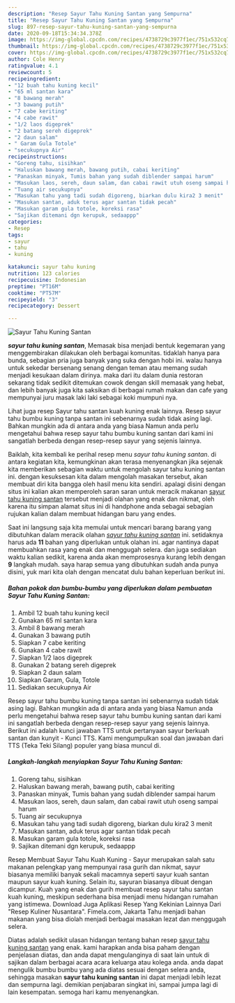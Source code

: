 ```yaml
---
description: "Resep Sayur Tahu Kuning Santan yang Sempurna"
title: "Resep Sayur Tahu Kuning Santan yang Sempurna"
slug: 897-resep-sayur-tahu-kuning-santan-yang-sempurna
date: 2020-09-18T15:34:34.378Z
image: https://img-global.cpcdn.com/recipes/4738729c3977f1ec/751x532cq70/sayur-tahu-kuning-santan-foto-resep-utama.jpg
thumbnail: https://img-global.cpcdn.com/recipes/4738729c3977f1ec/751x532cq70/sayur-tahu-kuning-santan-foto-resep-utama.jpg
cover: https://img-global.cpcdn.com/recipes/4738729c3977f1ec/751x532cq70/sayur-tahu-kuning-santan-foto-resep-utama.jpg
author: Cole Henry
ratingvalue: 4.1
reviewcount: 5
recipeingredient:
- "12 buah tahu kuning kecil"
- "65 ml santan kara"
- "8 bawang merah"
- "3 bawang putih"
- "7 cabe keriting"
- "4 cabe rawit"
- "1/2 laos digeprek"
- "2 batang sereh digeprek"
- "2 daun salam"
- " Garam Gula Totole"
- "secukupnya Air"
recipeinstructions:
- "Goreng tahu, sisihkan"
- "Haluskan bawang merah, bawang putih, cabai keriting"
- "Panaskan minyak, Tumis bahan yang sudah diblender sampai harum"
- "Masukan laos, sereh, daun salam, dan cabai rawit utuh oseng sampai harum"
- "Tuang air secukupnya"
- "Masukan tahu yang tadi sudah digoreng, biarkan dulu kira2 3 menit"
- "Masukan santan, aduk terus agar santan tidak pecah"
- "Masukan garam gula totole, koreksi rasa"
- "Sajikan ditemani dgn kerupuk, sedaappp"
categories:
- Resep
tags:
- sayur
- tahu
- kuning

katakunci: sayur tahu kuning 
nutrition: 123 calories
recipecuisine: Indonesian
preptime: "PT16M"
cooktime: "PT57M"
recipeyield: "3"
recipecategory: Dessert

---
```



![Sayur Tahu Kuning Santan](https://img-global.cpcdn.com/recipes/4738729c3977f1ec/751x532cq70/sayur-tahu-kuning-santan-foto-resep-utama.jpg)

<b><i>sayur tahu kuning santan</i></b>, Memasak bisa menjadi bentuk kegemaran yang menggembirakan dilakukan oleh berbagai komunitas. tidaklah hanya para bunda, sebagian pria juga banyak yang suka dengan hobi ini. walau hanya untuk sekedar bersenang senang dengan teman atau memang sudah menjadi kesukaan dalam dirinya. maka dari itu dalam dunia restoran sekarang tidak sedikit ditemukan cowok dengan skill memasak yang hebat, dan lebih banyak juga kita saksikan di berbagai rumah makan dan cafe yang mempunyai juru masak laki laki sebagai koki mumpuni nya.

Lihat juga resep Sayur tahu santan kuah kuning enak lainnya. Resep sayur tahu bumbu kuning tanpa santan ini sebenarnya sudah tidak asing lagi. Bahkan mungkin ada di antara anda yang biasa Namun anda perlu mengetahui bahwa resep sayur tahu bumbu kuning santan dari kami ini sangatlah berbeda dengan resep-resep sayur yang sejenis lainnya.

Baiklah, kita kembali ke perihal resep menu <i>sayur tahu kuning santan</i>. di antara kegiatan kita, kemungkinan akan terasa menyenangkan jika sejenak kita memberikan sebagian waktu untuk mengolah sayur tahu kuning santan ini. dengan kesuksesan kita dalam mengolah masakan tersebut, akan membuat diri kita bangga oleh hasil menu kita sendiri. apalagi disini dengan situs ini kalian akan memperoleh saran saran untuk meracik makanan <u>sayur tahu kuning santan</u> tersebut menjadi olahan yang enak dan nikmat, oleh karena itu simpan alamat situs ini di handphone anda sebagai sebagian rujukan kalian dalam membuat hidangan baru yang endes.


Saat ini langsung saja kita memulai untuk mencari barang barang yang dibutuhkan dalam meracik olahan <u><i>sayur tahu kuning santan</i></u> ini. setidaknya harus ada <b>11</b> bahan yang diperlukan untuk olahan ini. agar nantinya dapat membuahkan rasa yang enak dan menggugah selera. dan juga sediakan waktu kalian sedikit, karena anda akan memprosesnya kurang lebih dengan <b>9</b> langkah mudah. saya harap semua yang dibutuhkan sudah anda punya disini, yuk mari kita olah dengan mencatat dulu bahan keperluan berikut ini.

<!--inarticleads1-->

##### Bahan pokok dan bumbu-bumbu yang diperlukan dalam pembuatan Sayur Tahu Kuning Santan:

1. Ambil 12 buah tahu kuning kecil
1. Gunakan 65 ml santan kara
1. Ambil 8 bawang merah
1. Gunakan 3 bawang putih
1. Siapkan 7 cabe keriting
1. Gunakan 4 cabe rawit
1. Siapkan 1/2 laos digeprek
1. Gunakan 2 batang sereh digeprek
1. Siapkan 2 daun salam
1. Siapkan  Garam, Gula, Totole
1. Sediakan secukupnya Air


Resep sayur tahu bumbu kuning tanpa santan ini sebenarnya sudah tidak asing lagi. Bahkan mungkin ada di antara anda yang biasa Namun anda perlu mengetahui bahwa resep sayur tahu bumbu kuning santan dari kami ini sangatlah berbeda dengan resep-resep sayur yang sejenis lainnya. Berikut ini adalah kunci jawaban TTS untuk pertanyaan sayur berkuah santan dan kunyit - Kunci TTS. Kami mengumpulkan soal dan jawaban dari TTS (Teka Teki Silang) populer yang biasa muncul di. 

<!--inarticleads2-->

##### Langkah-langkah menyiapkan Sayur Tahu Kuning Santan:

1. Goreng tahu, sisihkan
1. Haluskan bawang merah, bawang putih, cabai keriting
1. Panaskan minyak, Tumis bahan yang sudah diblender sampai harum
1. Masukan laos, sereh, daun salam, dan cabai rawit utuh oseng sampai harum
1. Tuang air secukupnya
1. Masukan tahu yang tadi sudah digoreng, biarkan dulu kira2 3 menit
1. Masukan santan, aduk terus agar santan tidak pecah
1. Masukan garam gula totole, koreksi rasa
1. Sajikan ditemani dgn kerupuk, sedaappp


Resep Membuat Sayur Tahu Kuah Kuning - Sayur merupakan salah satu makanan pelengkap yang mempunyai rasa gurih dan nikmat, sayur biasanya memiliki banyak sekali macamnya seperti sayur kuah santan maupun sayur kuah kuning. Selain itu, sayuran biasanya dibuat dengan dicampur. Kuah yang enak dan gurih membuat resep sayur tahu santan kuah kuning, meskipun sederhana bisa menjadi menu hidangan rumahan yang istimewa. Download Juga Aplikasi Resep Yang Kekinian Lainnya Dari &#34;Resep Kuliner Nusantara&#34;. Fimela.com, Jakarta Tahu menjadi bahan makanan yang bisa diolah menjadi berbagai masakan lezat dan menggugah selera. 

Diatas adalah sedikit ulasan hidangan tentang bahan resep <u>sayur tahu kuning santan</u> yang enak. kami harapkan anda bisa paham dengan penjelasan diatas, dan anda dapat mengulanginya di saat lain untuk di sajikan dalam berbagai acara acara keluarga atau kolega anda. anda dapat mengulik bumbu bumbu yang ada diatas sesuai dengan selera anda, sehingga masakan <b>sayur tahu kuning santan</b> ini dapat menjadi lebih lezat dan sempurna lagi. demikian penjabaran singkat ini, sampai jumpa lagi di lain kesempatan. semoga hari kamu menyenangkan.
